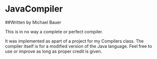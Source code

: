 # JavaCompiler

##Written by Michael Bauer

This is in no way a complete or perfect compiler. 

It was implemented as apart of a project for my Compilers class. 
The compiler itself is for a modified version of the Java language. 
Feel free to use or improve as long as proper credit is given. 
